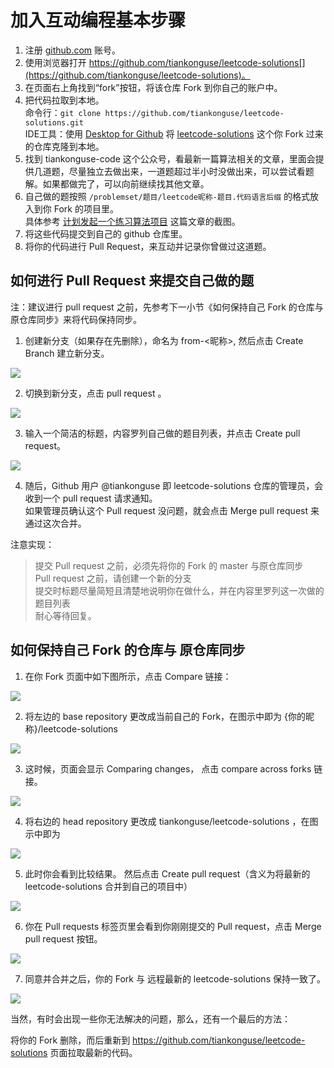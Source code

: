 # 加入互动编程基本步骤


1. 注册 [github.com](https://github.com/) 账号。  
2. 使用浏览器打开 https://github.com/tiankonguse/leetcode-solutions[](https://github.com/tiankonguse/leetcode-solutions)。  
3. 在页面右上角找到“fork”按钮，将该仓库 Fork 到你自己的账户中。  
4. 把代码拉取到本地。  
   命令行：`git clone https://github.com/tiankonguse/leetcode-solutions.git`  
   IDE工具：使用 [Desktop for Github](https://desktop.github.com/) 将 [leetcode-solutions](https://github.com/tiankonguse/leetcode-solutions.git) 这个你 Fork 过来的仓库克隆到本地。  
5. 找到 tiankonguse-code 这个公众号，看最新一篇算法相关的文章，里面会提供几道题，尽量独立去做出来，一道题超过半小时没做出来，可以尝试看题解。如果都做完了，可以向前继续找其他文章。  
6. 自己做的题按照 `/problemset/题目/leetcode昵称-题目.代码语言后缀` 的格式放入到你 Fork 的项目里。  
  具体参考 [计划发起一个练习算法项目](https://mp.weixin.qq.com/s/ThqNvzMQAmOI69j7t4mG8Q) 这篇文章的截图。  
7. 将这些代码提交到自己的 github 仓库里。  
8. 将你的代码进行 Pull Request，来互动并记录你曾做过这道题。  


## 如何进行 Pull Request 来提交自己做的题  


注：建议进行 pull request 之前，先参考下一小节《如何保持自己 Fork 的仓库与 原仓库同步》来将代码保持同步。  


1. 创建新分支（如果存在先删除），命名为 from-<昵称>, 然后点击 Create Branch 建立新分支。  


![](/images/pull-request-create-branch.png)  


2. 切换到新分支，点击 pull request 。  


![](/images/pull-request-click-pull-button.png)  


3. 输入一个简洁的标题，内容罗列自己做的题目列表，并点击 Create pull request。  


![](/images/pull-request-create-again.png)  


4. 随后，Github 用户 @tiankonguse 即 leetcode-solutions 仓库的管理员，会收到一个 pull request 请求通知。  
如果管理员确认这个 Pull request 没问题，就会点击 Merge pull request 来通过这次合并。  


注意实现：


> 提交 Pull request 之前，必须先将你的 Fork 的 master 与原仓库同步  
> Pull request 之前，请创建一个新的分支  
> 提交时标题尽量简短且清楚地说明你在做什么，并在内容里罗列这一次做的题目列表  
> 耐心等待回复。  


## 如何保持自己 Fork 的仓库与 原仓库同步  


1. 在你 Fork 页面中如下图所示，点击 Compare 链接：  


![](/images/sync_fork_compare.png)  


2. 将左边的 base repository 更改成当前自己的 Fork，在图示中即为 {你的昵称}/leetcode-solutions  


![](/images/sync_fork_choose_base_repository.png)  


3. 这时候，页面会显示 Comparing changes， 点击 compare across forks 链接。  


![](/images/sync-fork-compare-across-forks.png)  


4. 将右边的 head repository 更改成 tiankonguse/leetcode-solutions ，在图示中即为  


![](/images/sync-fork-choose-head-repository.png)  


5. 此时你会看到比较结果。 然后点击 Create pull request（含义为将最新的 leetcode-solutions 合并到自己的项目中）  


![](/images/sync-fork-create-pull-request.png)  


6. 你在 Pull requests 标签页里会看到你刚刚提交的 Pull request，点击 Merge pull request 按钮。  


![](/images/sync-fork-merge-pull-request.png)  


7. 同意并合并之后，你的 Fork 与 远程最新的 leetcode-solutions 保持一致了。    


![](/images/sync-fork-finish.png)



当然，有时会出现一些你无法解决的问题，那么，还有一个最后的方法：


将你的 Fork 删除，而后重新到 https://github.com/tiankonguse/leetcode-solutions 页面拉取最新的代码。  








